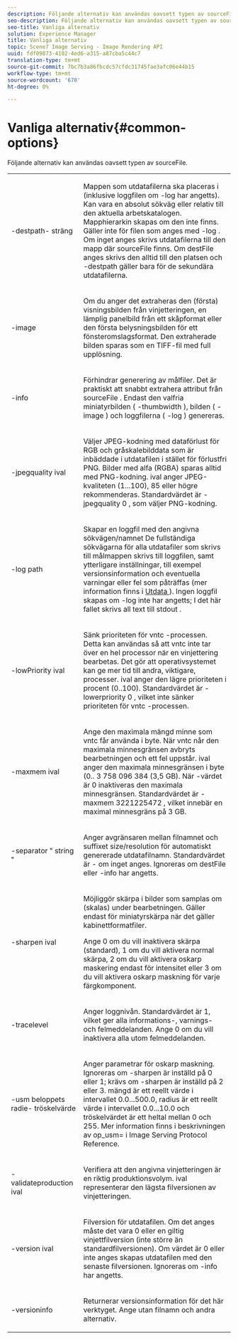 ```yaml
---
description: Följande alternativ kan användas oavsett typen av sourceFile.
seo-description: Följande alternativ kan användas oavsett typen av sourceFile.
seo-title: Vanliga alternativ
solution: Experience Manager
title: Vanliga alternativ
topic: Scene7 Image Serving - Image Rendering API
uuid: fdf09873-4102-4ed6-a315-a87cba5c44c7
translation-type: tm+mt
source-git-commit: 7bc7b3a86fbcdc57cfdc31745fae3afc06e44b15
workflow-type: tm+mt
source-wordcount: '670'
ht-degree: 0%

---
```



# Vanliga alternativ{#common-options}

Följande alternativ kan användas oavsett typen av sourceFile.

<table id="simpletable_3BFC3737C891411D84405CEEF6B19542"> 
 <tr class="strow"> 
  <td class="stentry"> <p> <span class="codeph"> -destpath- <span class="varname"> sträng  </span> </span> </p> </td> 
  <td class="stentry"> <p>Mappen som utdatafilerna ska placeras i (inklusive loggfilen om <span class="codeph"> -log </span> har angetts). Kan vara en absolut sökväg eller relativ till den aktuella arbetskatalogen. Mapphierarkin skapas om den inte finns. Gäller inte för filen som anges med <span class="codeph"> -log </span>. Om inget anges skrivs utdatafilerna till den mapp där <span class="varname"> sourceFile </span> finns. Om <span class="varname"> destFile </span> anges skrivs den alltid till den platsen och <span class="codeph"> -destpath </span> gäller bara för de sekundära utdatafilerna. </p> </td> 
 </tr> 
 <tr class="strow"> 
  <td class="stentry"> <p> <span class="codeph"> -image  </span> </p> </td> 
  <td class="stentry"> <p>Om du anger det extraheras den (första) visningsbilden från vinjetteringen, en lämplig panelbild från ett skåpformat eller den första belysningsbilden för ett fönsteromslagsformat. Den extraherade bilden sparas som en TIFF-fil med full upplösning. </p> </td> 
 </tr> 
 <tr class="strow"> 
  <td class="stentry"> <p> <span class="codeph"> -info  </span> </p> </td> 
  <td class="stentry"> <p>Förhindrar generering av målfiler. Det är praktiskt att snabbt extrahera attribut från <span class="varname"> sourceFile </span>. Endast den valfria miniatyrbilden ( <span class="codeph"> -thumbwidth </span>), bilden ( <span class="codeph"> -image </span>) och loggfilerna ( <span class="codeph"> -log </span>) genereras. </p> </td> 
 </tr> 
 <tr class="strow"> 
  <td class="stentry"> <p> <span class="codeph"> -jpegquality  <span class="varname"> ival  </span> </span> </p> </td> 
  <td class="stentry"> <p>Väljer JPEG-kodning med dataförlust för RGB och gråskalebilddata som är inbäddade i utdatafilen i stället för förlustfri PNG. Bilder med alfa (RGBA) sparas alltid med PNG-kodning. <span class="varname"> ival  </span> anger JPEG-kvaliteten (1...100), 85 eller högre rekommenderas. Standardvärdet är <span class="codeph"> -jpegquality 0 </span>, som väljer PNG-kodning. </p> </td> 
 </tr> 
 <tr class="strow"> 
  <td class="stentry"> <p> <span class="codeph"> -log  <span class="varname"> path  </span> </span> </p> </td> 
  <td class="stentry"> <p>Skapar en loggfil med den angivna sökvägen/namnet De fullständiga sökvägarna för alla utdatafiler som skrivs till målmappen skrivs till loggfilen, samt ytterligare inställningar, till exempel versionsinformation och eventuella varningar eller fel som påträffas (mer information finns i <a href="../../../../ir-api/vntc/utilities/c-ir-vignette-converter-vntc/r-ir-output.md#reference-c51e30b721eb416bb646089f0ac045c5" type="reference" format="dita" scope="local"> Utdata </a>). Ingen loggfil skapas om <span class="codeph"> -log </span> inte har angetts; I det här fallet skrivs all text till <span class="codeph"> stdout </span>. </p> </td> 
 </tr> 
 <tr class="strow"> 
  <td class="stentry"> <p> <span class="codeph"> -lowPriority  <span class="varname"> ival  </span> </span> </p> </td> 
  <td class="stentry"> <p>Sänk prioriteten för <span class="filepath"> vntc </span>-processen. Detta kan användas så att <span class="filepath"> vntc </span> inte tar över en hel processor när en vinjettering bearbetas. Det gör att operativsystemet kan ge mer tid till andra, viktigare, processer. <span class="varname"> ival  </span> anger den lägre prioriteten i procent (0..100). Standardvärdet är <span class="codeph"> -lowerpriority 0 </span>, vilket inte sänker prioriteten för <span class="filepath"> vntc </span>-processen. </p> </td> 
 </tr> 
 <tr class="strow"> 
  <td class="stentry"> <p> <span class="codeph"> -maxmem  <span class="varname"> ival  </span> </span> </p> </td> 
  <td class="stentry"> <p>Ange den maximala mängd minne som <span class="filepath"> vntc </span> får använda i byte. När <span class="filepath"> vntc </span> når den maximala minnesgränsen avbryts bearbetningen och ett fel uppstår. <span class="varname"> ival  </span> anger den maximala minnesgränsen i byte (0.. 3 758 096 384 (3,5 GB). När <span class="varname">-värdet </span> är 0 inaktiveras den maximala minnesgränsen. Standardvärdet är <span class="codeph"> -maxmem 3221225472 </span>, vilket innebär en maximal minnesgräns på 3 GB. </p> </td> 
 </tr> 
 <tr class="strow"> 
  <td class="stentry"> <p> <span class="codeph"> -separator "  <span class="varname"> string  </span>"  </span> </p> </td> 
  <td class="stentry"> <p>Anger avgränsaren mellan filnamnet och suffixet size/resolution för automatiskt genererade utdatafilnamn. Standardvärdet är - om inget anges. Ignoreras om <span class="varname"> destFile </span> eller <span class="codeph"> -info </span> har angetts. </p> </td> 
 </tr> 
 <tr class="strow"> 
  <td class="stentry"> <p> <span class="codeph"> -sharpen  <span class="varname"> ival  </span> </span> </p> </td> 
  <td class="stentry"> <p>Möjliggör skärpa i bilder som samplas om (skalas) under bearbetningen. Gäller endast för miniatyrskärpa när det gäller kabinettformatfiler. </p> <p>Ange 0 om du vill inaktivera skärpa (standard), 1 om du vill aktivera normal skärpa, 2 om du vill aktivera oskarp maskering endast för intensitet eller 3 om du vill aktivera oskarp maskning för varje färgkomponent. </p> </td> 
 </tr> 
 <tr class="strow"> 
  <td class="stentry"> <p> <span class="codeph"> -tracelevel  </span> </p> </td> 
  <td class="stentry"> <p>Anger loggnivån. Standardvärdet är 1, vilket ger alla informations-, varnings- och felmeddelanden. Ange 0 om du vill inaktivera alla utom felmeddelanden. </p> </td> 
 </tr> 
 <tr class="strow"> 
  <td class="stentry"> <p> <span class="codeph"> -usm  <span class="varname"> beloppets  </span> <span class="varname"> radie- </span> <span class="varname"> tröskelvärde  </span> </span> </p> </td> 
  <td class="stentry"> <p>Anger parametrar för oskarp maskning. Ignoreras om <span class="codeph"> -sharpen </span> är inställd på 0 eller 1; krävs om <span class="codeph"> -sharpen </span> är inställd på 2 eller 3. <span class="varname"> mängd  </span> är ett reellt värde i intervallet 0.0...500.0,  <span class="varname"> radius  </span> är ett reellt värde i intervallet 0.0...10.0 och  <span class="varname"> tröskelvärdet  </span> är ett heltal mellan 0 och 255. Mer information finns i beskrivningen av <span class="codeph"> op_usm= </span> i Image Serving Protocol Reference. </p> </td> 
 </tr> 
 <tr class="strow"> 
  <td class="stentry"> <p> <span class="codeph"> -validateproduction  <span class="varname"> ival  </span> </span> </p> </td> 
  <td class="stentry"> <p>Verifiera att den angivna vinjetteringen är en riktig produktionsvolym. <span class="varname"> ival  </span> representerar den lägsta filversionen av vinjetteringen. </p> </td> 
 </tr> 
 <tr class="strow"> 
  <td class="stentry"> <p> <span class="codeph"> -version  <span class="varname"> ival  </span> </span> </p> </td> 
  <td class="stentry"> <p>Filversion för utdatafilen. Om det anges måste det vara 0 eller en giltig vinjettfilversion (inte större än standardfilversionen). Om värdet är 0 eller inte anges skapas utdatafilen med den senaste filversionen. Ignoreras om <span class="codeph"> -info </span> har angetts. </p> </td> 
 </tr> 
 <tr class="strow"> 
  <td class="stentry"> <p> <span class="codeph"> -versioninfo  </span> </p> </td> 
  <td class="stentry"> <p>Returnerar versionsinformation för det här verktyget. Ange utan filnamn och andra alternativ. </p> </td> 
 </tr> 
</table>

